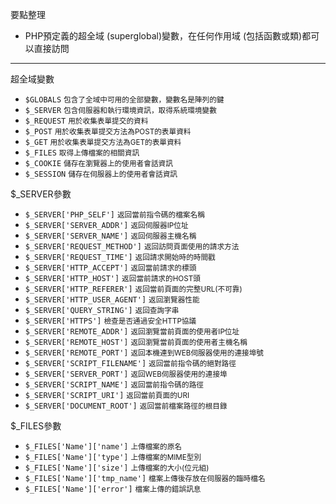 要點整理
- PHP預定義的超全域 (superglobal)變數，在任何作用域 (包括函數或類)都可以直接訪問

---

超全域變數
- `$GLOBALS` <small>包含了全域中可用的全部變數，變數名是陣列的鍵</small>
- `$_SERVER` <small>包含伺服器和執行環境資訊，取得系統環境變數</small>
- `$_REQUEST` <small>用於收集表單提交的資料</small>
- `$_POST` <small>用於收集表單提交方法為POST的表單資料</small>
- `$_GET` <small>用於收集表單提交方法為GET的表單資料</small>
- `$_FILES` <small>取得上傳檔案的相關資訊</small>
- `$_COOKIE` <small>儲存在瀏覽器上的使用者會話資訊</small>
- `$_SESSION` <small>儲存在伺服器上的使用者會話資訊</small>

$_SERVER參數
- `$_SERVER['PHP_SELF']` <small>返回當前指令碼的檔案名稱</small>
- `$_SERVER['SERVER_ADDR']` <small>返回伺服器IP位址</small>
- `$_SERVER['SERVER_NAME']` <small>返回伺服器主機名稱</small>
- `$_SERVER['REQUEST_METHOD']` <small>返回訪問頁面使用的請求方法</small>
- `$_SERVER['REQUEST_TIME']` <small>返回請求開始時的時間戳</small>
- `$_SERVER['HTTP_ACCEPT']` <small>返回當前請求的標頭</small>
- `$_SERVER['HTTP_HOST']` <small>返回當前請求的HOST頭</small>
- `$_SERVER['HTTP_REFERER']` <small>返回當前頁面的完整URL(不可靠)</small>
- `$_SERVER['HTTP_USER_AGENT']` <small>返回瀏覽器性能</small>
- `$_SERVER['QUERY_STRING']` <small>返回查詢字串</small>
- `$_SERVER['HTTPS']` <small>檢查是否通過安全HTTP協議</small>
- `$_SERVER['REMOTE_ADDR']` <small>返回瀏覽當前頁面的使用者IP位址</small>
- `$_SERVER['REMOTE_HOST']` <small>返回瀏覽當前頁面的使用者主機名稱</small>
- `$_SERVER['REMOTE_PORT']` <small>返回本機連到WEB伺服器使用的連接埠號</small>
- `$_SERVER['SCRIPT_FILENAME']` <small>返回當前指令碼的絕對路徑</small>
- `$_SERVER['SERVER_PORT']` <small>返回WEB伺服器使用的連接埠</small>
- `$_SERVER['SCRIPT_NAME']` <small>返回當前指令碼的路徑</small>
- `$_SERVER['SCRIPT_URI']` <small>返回當前頁面的URI</small>
- `$_SERVER['DOCUMENT_ROOT']` <small>返回當前檔案路徑的根目錄</small>

$_FILES參數
- `$_FILES['Name']['name']` <small>上傳檔案的原名</small>
- `$_FILES['Name']['type']` <small>上傳檔案的MIME型別</small>
- `$_FILES['Name']['size']` <small>上傳檔案的大小(位元組)</small>
- `$_FILES['Name']['tmp_name']` <small>檔案上傳後存放在伺服器的臨時檔名</small>
- `$_FILES['Name']['error']` <small>檔案上傳的錯誤訊息</small>